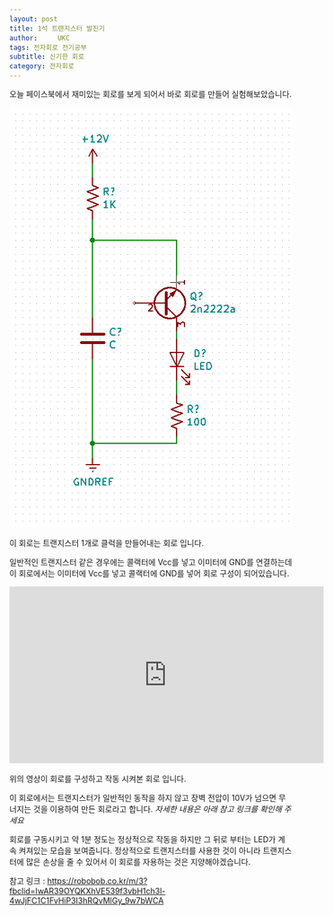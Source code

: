 ```yaml
---
layout: post
title: 1석 트랜지스터 발진기
author:     UKC
tags: 전자회로 전기공부
subtitle: 신기한 회로
category: 전자회로
---
```


오늘 페이스북에서 재미있는 회로를 보게 되어서 바로 회로를 만들어 실험해보았습니다.

![회로도](/img/2019-06-03/cu.png)

 이 회로는 트랜지스터 1개로 클럭을 만들어내는 회로 입니다.

 일반적인 트랜지스터 같은 경우에는 콜랙터에 Vcc를 넣고 이미터에 GND를 연결하는데 이 회로에서는 이미터에 Vcc를 넣고 콜랙터에 GND를 넣어 회로 구성이 되어있습니다. 

<iframe width="560" height="315" src="https://www.youtube.com/embed/jmGIZB0D1G4" frameborder="0" allowfullscreen></iframe>

위의 영상이 회로를 구성하고 작동 시켜본 회로 입니다. 

이 회로에서는 트랜지스터가 일반적인 동작을 하지 않고 장벽 전압이 10V가 넘으면 무너지는 것을 이용하여 만든 회로라고 합니다. *자세한 내용은 아래 참고 링크를 확인해 주세요*

회로를 구동시키고 약 1분 정도는 정상적으로 작동을 하지만 그 뒤로 부터는 LED가 계속 켜져있는 모습을 보여줍니다. 정상적으로 트랜지스터를 사용한 것이 아니라 트랜지스터에 많은 손상을 줄 수 있어서 이 회로를 자용하는 것은 지양해야겠습니다.  
 

참고 링크 : https://robobob.co.kr/m/3?fbclid=IwAR39OYQKXhVE539f3vbH1ch3l-4wJjFC1C1FvHiP3I3hRQvMlGy_9w7bWCA